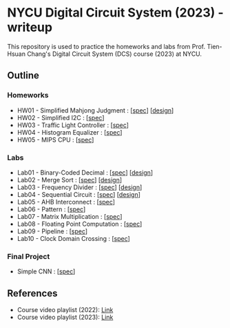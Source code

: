 # NYCU Digital Circuit System (2023) - writeup
This repository is used to practice the homeworks and labs from Prof. Tien-Hsuan Chang's Digital Circuit System (DCS) course (2023) at NYCU.

## Outline
### Homeworks
* HW01 - Simplified Mahjong Judgment : [[spec](./HW01/DCS_HW01.pdf)] [[design](./HW01/SMJ.sv)]
* HW02 - Simplified I2C : [[spec](./HW02/DCS_HW02.pdf)]
* HW03 - Traffic Light Controller : [[spec](./HW03/DCS_HW03.pdf)]
* HW04 - Histogram Equalizer : [[spec](./HW04/DCS_HW04.pdf)]
* HW05 - MIPS CPU : [[spec](./HW05/DCS_HW05.pdf)]

### Labs
* Lab01 - Binary-Coded Decimal : [[spec](./Lab01/DCS_Lab01.pdf)] [[design](./Lab01/BCD.sv)]
* Lab02 - Merge Sort : [[spec](./Lab02/DCS_Lab02.pdf)] [[design](./Lab02/Sort.sv)]
* Lab03 - Frequency Divider : [[spec](./Lab03/DCS_Lab03.pdf)] [[design](./Lab03/Counter.sv)]
* Lab04 - Sequential Circuit : [[spec](./Lab04/DCS_Lab04.pdf)] [[design](./Lab04/Seq.sv)]
* Lab05 - AHB Interconnect : [[spec](./Lab05/DCS_Lab05.pdf)]
* Lab06 - Pattern : [[spec](./Lab06/DCS_Lab06.pdf)]
* Lab07 - Matrix Multiplication : [[spec](./Lab07/DCS_Lab07.pdf)]
* Lab08 - Floating Point Computation : [[spec](./Lab08/DCS_Lab08.pdf)]
* Lab09 - Pipeline : [[spec](./Lab09/DCS_Lab09.pdf)]
* Lab10 - Clock Domain Crossing : [[spec](./Lab10/DCS_Lab10.pdf)]

### Final Project
* Simple CNN : [[spec](./Final/DCS_Final_Project.pdf)]

## References
* Course video playlist (2022): [Link](https://www.youtube.com/playlist?list=PLCUEmRsKEgZ4QK-hLOC1HSwr_SjO2HSyG)
* Course video playlist (2023): [Link](https://www.youtube.com/playlist?list=PLCUEmRsKEgZ4p8HK5IXMrohliNuRttqpt)